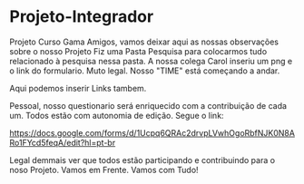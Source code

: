 # Projeto-Integrador
Projeto Curso Gama
Amigos, vamos deixar aqui as nossas observações sobre o nosso Projeto
Fiz uma Pasta Pesquisa para colocarmos tudo relacionado à pesquisa nessa pasta. 
A nossa colega Carol inseriu um png e o link do formulario. Muto legal.
Nosso "TIME" está começando a andar.

Aqui podemos inserir Links tambem.

Pessoal, nosso questionario será enriquecido com a contribuição de cada um. Todos estão com autonomia de edição. Segue o link:

https://docs.google.com/forms/d/1Ucpq6QRAc2drvpLVwhOgoRbfNJK0N8ARo1FYcd5feqA/edit?hl=pt-br

Legal demmais ver que todos estão participando e contribuindo para o noso Projeto.
Vamos em Frente. Vamos com Tudo!